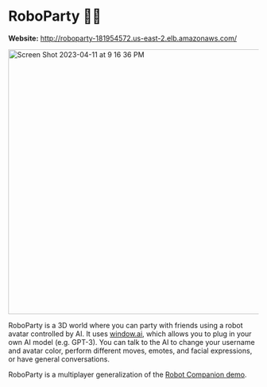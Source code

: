 # RoboParty 🤖🎉

**Website:** http://roboparty-181954572.us-east-2.elb.amazonaws.com/

<img width="533" alt="Screen Shot 2023-04-11 at 9 16 36 PM" src="https://user-images.githubusercontent.com/104385984/231322476-8e3ab480-1cc9-4e42-be0d-f7a4c60acdd4.png">

RoboParty is a 3D world where you can party with friends using a robot avatar controlled by AI. It uses [window.ai](https://github.com/alexanderatallah/window.ai), which allows you to plug in your own AI model (e.g. GPT-3). You can talk to the AI to change your username and avatar color, perform different moves, emotes, and facial expressions, or have general conversations.

RoboParty is a multiplayer generalization of the [Robot Companion demo](https://github.com/zoan37/robot-companion).
